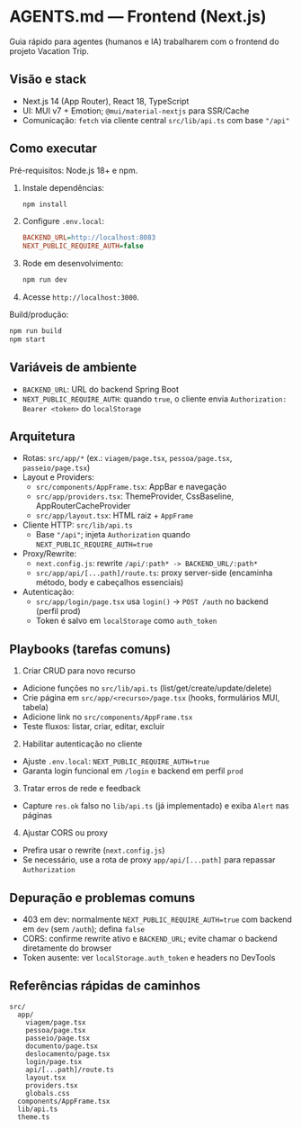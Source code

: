 # AGENTS.md — Frontend (Next.js)

Guia rápido para agentes (humanos e IA) trabalharem com o frontend do projeto Vacation Trip.

## Visão e stack

- Next.js 14 (App Router), React 18, TypeScript
- UI: MUI v7 + Emotion; `@mui/material-nextjs` para SSR/Cache
- Comunicação: `fetch` via cliente central `src/lib/api.ts` com base `"/api"`

## Como executar

Pré-requisitos: Node.js 18+ e npm.

1. Instale dependências:
   ```bash
   npm install
   ```
2. Configure `.env.local`:
   ```ini
   BACKEND_URL=http://localhost:8083
   NEXT_PUBLIC_REQUIRE_AUTH=false
   ```
3. Rode em desenvolvimento:
   ```bash
   npm run dev
   ```
4. Acesse `http://localhost:3000`.

Build/produção:
```bash
npm run build
npm start
```

## Variáveis de ambiente

- `BACKEND_URL`: URL do backend Spring Boot
- `NEXT_PUBLIC_REQUIRE_AUTH`: quando `true`, o cliente envia `Authorization: Bearer <token>` do `localStorage`

## Arquitetura

- Rotas: `src/app/*` (ex.: `viagem/page.tsx`, `pessoa/page.tsx`, `passeio/page.tsx`)
- Layout e Providers:
  - `src/components/AppFrame.tsx`: AppBar e navegação
  - `src/app/providers.tsx`: ThemeProvider, CssBaseline, AppRouterCacheProvider
  - `src/app/layout.tsx`: HTML raiz + `AppFrame`
- Cliente HTTP: `src/lib/api.ts`
  - Base `"/api"`; injeta `Authorization` quando `NEXT_PUBLIC_REQUIRE_AUTH=true`
- Proxy/Rewrite:
  - `next.config.js`: rewrite `/api/:path* -> BACKEND_URL/:path*`
  - `src/app/api/[...path]/route.ts`: proxy server-side (encaminha método, body e cabeçalhos essenciais)
- Autenticação:
  - `src/app/login/page.tsx` usa `login()` → `POST /auth` no backend (perfil prod)
  - Token é salvo em `localStorage` como `auth_token`

## Playbooks (tarefas comuns)

1) Criar CRUD para novo recurso
- Adicione funções no `src/lib/api.ts` (list/get/create/update/delete)
- Crie página em `src/app/<recurso>/page.tsx` (hooks, formulários MUI, tabela)
- Adicione link no `src/components/AppFrame.tsx`
- Teste fluxos: listar, criar, editar, excluir

2) Habilitar autenticação no cliente
- Ajuste `.env.local`: `NEXT_PUBLIC_REQUIRE_AUTH=true`
- Garanta login funcional em `/login` e backend em perfil `prod`

3) Tratar erros de rede e feedback
- Capture `res.ok` falso no `lib/api.ts` (já implementado) e exiba `Alert` nas páginas

4) Ajustar CORS ou proxy
- Prefira usar o rewrite (`next.config.js`)
- Se necessário, use a rota de proxy `app/api/[...path]` para repassar `Authorization`

## Depuração e problemas comuns

- 403 em dev: normalmente `NEXT_PUBLIC_REQUIRE_AUTH=true` com backend em `dev` (sem `/auth`); defina `false`
- CORS: confirme rewrite ativo e `BACKEND_URL`; evite chamar o backend diretamente do browser
- Token ausente: ver `localStorage.auth_token` e headers no DevTools

## Referências rápidas de caminhos

```
src/
  app/
    viagem/page.tsx
    pessoa/page.tsx
    passeio/page.tsx
    documento/page.tsx
    deslocamento/page.tsx
    login/page.tsx
    api/[...path]/route.ts
    layout.tsx
    providers.tsx
    globals.css
  components/AppFrame.tsx
  lib/api.ts
  theme.ts
```


